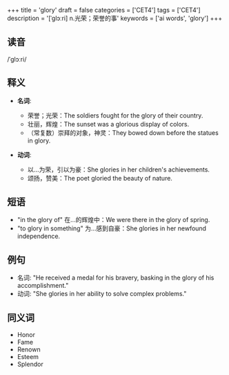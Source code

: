 +++
title = 'glory'
draft = false
categories = ['CET4']
tags = ['CET4']
description = '[ˈglɔːri] n.光荣；荣誉的事'
keywords = ['ai words', 'glory']
+++

## 读音
/ˈɡlɔːri/

## 释义
- **名词**:
    - 荣誉；光荣：The soldiers fought for the glory of their country.
    - 壮丽，辉煌：The sunset was a glorious display of colors.
    - （常复数）崇拜的对象，神灵：They bowed down before the statues in glory.

- **动词**:
    - 以...为荣，引以为豪：She glories in her children's achievements.
    - 颂扬，赞美：The poet gloried the beauty of nature.

## 短语
- "in the glory of" 在...的辉煌中：We were there in the glory of spring.
- "to glory in something" 为...感到自豪：She glories in her newfound independence.

## 例句
- 名词: "He received a medal for his bravery, basking in the glory of his accomplishment."
- 动词: "She glories in her ability to solve complex problems."

## 同义词
- Honor
- Fame
- Renown
- Esteem
- Splendor
